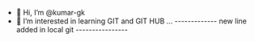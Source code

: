 - 👋 Hi, I’m @kumar-gk
- 👀 I’m interested in learning GIT and GIT HUB ...
------------- new line added in local git ----------------

<!---
kumar-gk/kumar-gk is a ✨ special ✨ repository because its `README.md` (this file) appears on your GitHub profile.
You can click the Preview link to take a look at your changes.
--->
